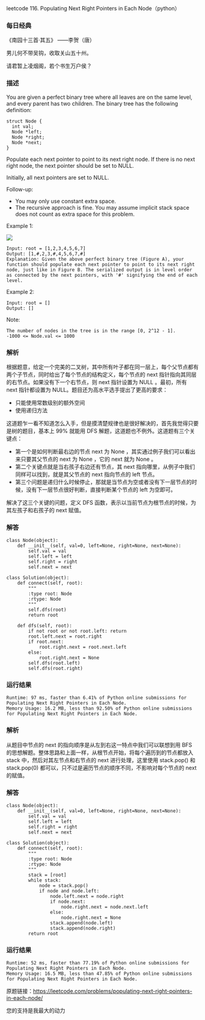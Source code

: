 leetcode  116. Populating Next Right Pointers in Each Node（python）

### 每日经典

《南园十三首·其五》 ——李贺（唐）

男儿何不带吴钩，收取关山五十州。

请君暂上凌烟阁，若个书生万户侯？


### 描述


You are given a perfect binary tree where all leaves are on the same level, and every parent has two children. The binary tree has the following definition:

	struct Node {
	  int val;
	  Node *left;
	  Node *right;
	  Node *next;
	}

Populate each next pointer to point to its next right node. If there is no next right node, the next pointer should be set to NULL.

Initially, all next pointers are set to NULL.

Follow-up:

* You may only use constant extra space.
* The recursive approach is fine. You may assume implicit stack space does not count as extra space for this problem.


Example 1:


![](https://assets.leetcode.com/uploads/2019/02/14/116_sample.png)

	Input: root = [1,2,3,4,5,6,7]
	Output: [1,#,2,3,#,4,5,6,7,#]
	Explanation: Given the above perfect binary tree (Figure A), your function should populate each next pointer to point to its next right node, just like in Figure B. The serialized output is in level order as connected by the next pointers, with '#' signifying the end of each level.
	
Example 2:

	Input: root = []
	Output: []



Note:

	The number of nodes in the tree is in the range [0, 2^12 - 1].
	-1000 <= Node.val <= 1000



### 解析


根据题意，给定一个完美的二叉树，其中所有叶子都在同一层上，每个父节点都有两个子节点，同时给出了每个节点的结构定义，每个节点的 next 指针指向其同层的右节点。如果没有下一个右节点，则 next 指针设置为 NULL 。最初，所有 next 指针都设置为 NULL。题目还为高水平选手提出了更高的要求：

* 只能使用常数级别的额外空间
* 使用递归方法

这道题乍一看不知道怎么入手，但是摸清楚规律也是很好解决的，首先我觉得只要是树的题目，基本上 99% 就能用 DFS 解题，这道题也不例外。这道题有三个关键点：

* 第一个是如何判断最右边的节点 next 为 None ，其实通过例子我们可以看出来只要其父节点的 next 为 None ，它的 next 就为 None 。
* 第二个关键点就是当右孩子右边还有节点，其 next 指向哪里，从例子中我们同样可以找到，就是其父节点的 next 指向节点的 left 节点。
* 第三个问题是递归什么时候停止，那就是当节点为空或者没有下一层节点的时候，没有下一层节点很好判断，直接判断某个节点的 left 为空即可。

解决了这三个关键的问题，定义 DFS 函数，表示以当前节点为根节点的时候，为其左孩子和右孩子的 next 赋值。

### 解答
				

	class Node(object):
	    def __init__(self, val=0, left=None, right=None, next=None):
	        self.val = val
	        self.left = left
	        self.right = right
	        self.next = next
	
	class Solution(object):
	    def connect(self, root):
	        """
	        :type root: Node
	        :rtype: Node
	        """
	        self.dfs(root)
	        return root
	        
	    def dfs(self, root):
	        if not root or not root.left: return 
	        root.left.next = root.right
	        if root.next:
	            root.right.next = root.next.left
	        else:
	            root.right.next = None
	        self.dfs(root.left)
	        self.dfs(root.right)
	            
	        
	        
            	      
			
### 运行结果


	Runtime: 97 ms, faster than 6.41% of Python online submissions for Populating Next Right Pointers in Each Node.
	Memory Usage: 16.2 MB, less than 92.50% of Python online submissions for Populating Next Right Pointers in Each Node.


### 解析

从题目中节点的 next 的指向顺序是从左到右这一特点中我们可以联想到用 BFS 的思想解题。整体思路和上面一样，从根节点开始，将每个遍历到的节点都放入 stack 中，然后对其左节点和右节点的 next 进行处理，这里使用 stack.pop() 和  stack.pop(0)  都可以，只不过是遍历节点的顺序不同，不影响对每个节点的 next 的赋值。

### 解答

	class Node(object):
	    def __init__(self, val=0, left=None, right=None, next=None):
	        self.val = val
	        self.left = left
	        self.right = right
	        self.next = next
	
	class Solution(object):
	    def connect(self, root):
	        """
	        :type root: Node
	        :rtype: Node
	        """
	        stack = [root]
	        while stack:
	            node = stack.pop()
	            if node and node.left:
	                node.left.next = node.right
	                if node.next:
	                    node.right.next = node.next.left
	                else:
	                    node.right.next = None
	                stack.append(node.left)
	                stack.append(node.right)
	        return root
	                
	        
	        
	                
	        
	        

### 运行结果

	Runtime: 52 ms, faster than 77.19% of Python online submissions for Populating Next Right Pointers in Each Node.
	Memory Usage: 16.5 MB, less than 47.85% of Python online submissions for Populating Next Right Pointers in Each Node.


原题链接：https://leetcode.com/problems/populating-next-right-pointers-in-each-node/



您的支持是我最大的动力
